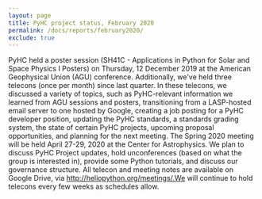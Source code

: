 ```yaml
---
layout: page
title: PyHC project status, February 2020
permalink: /docs/reports/february2020/
exclude: true
---
```


PyHC held a poster session (SH41C - Applications in Python for Solar and Space Physics I Posters) on Thursday, 12 December 2019 at the American Geophysical Union (AGU) conference. Additionally, we've held three telecons (once per month) since last quarter. In these telecons, we discussed a variety of topics, such as PyHC-relevant information we learned from AGU sessions and posters, transitioning from a LASP-hosted email server to one hosted by Google, creating a job posting for a PyHC developer position, updating the PyHC standards, a standards grading system, the state of certain PyHC projects, upcoming proposal opportunities, and planning for the next meeting. The Spring 2020 meeting will be held April 27-29, 2020 at the Center for Astrophysics. We plan to discuss PyHC Project updates, hold unconferences (based on what the group is interested in), provide some Python tutorials, and discuss our governance structure. All telecon and meeting notes are available on Google Drive, via http://heliopython.org/meetings/.We will continue to hold telecons every few weeks as schedules allow.
